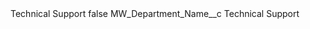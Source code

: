 <?xml version="1.0" encoding="UTF-8"?>
<CustomMetadata xmlns="http://soap.sforce.com/2006/04/metadata" xmlns:xsi="http://www.w3.org/2001/XMLSchema-instance" xmlns:xsd="http://www.w3.org/2001/XMLSchema">
    <label>Technical Support</label>
    <protected>false</protected>
    <values>
        <field>MW_Department_Name__c</field>
        <value xsi:type="xsd:string">Technical Support</value>
    </values>
</CustomMetadata>
